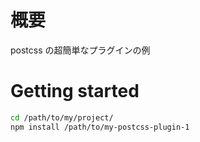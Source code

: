 # 概要

postcss の超簡単なプラグインの例

# Getting started

```sh
cd /path/to/my/project/
npm install /path/to/my-postcss-plugin-1
```
